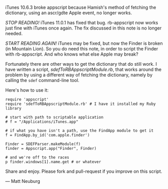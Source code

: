 iTunes 10.6.3 broke appscript because Hamish's method of fetching the dictionary, using an ascr/gdte Apple event, no longer works.

*STOP READING!* iTunes 11.0.1 has fixed that bug. rb-appscript now works just fine with iTunes once again. The fix discussed in this note is no longer needed.

*START READING AGAIN!* iTunes may be fixed, but now the Finder is broken (in Mountain Lion). So you do need this note, in order to script the Finder with rb-appscript. And who knows what else Apple may break?

Fortunately there are other ways to get the dictionary that do still work. I have written a script, *sdefToRBAppscriptModule.rb*, that works around the problem by using a different way of fetching the dictionary, namely by calling the `sdef` command-line tool.

Here's how to use it:

    require 'appscript'
    require 'sdefToRBAppscriptModule.rb' # I have it installed my Ruby library
    
    # start with path to scriptable application
    # f = "/Applications/iTunes.app"
    
    # if what you have isn't a path, use the FindApp module to get it
    f = FindApp.by_id('com.apple.finder')
    
    Finder = SDEFParser.makeModule(f)
    finder = Appscript.app("Finder", Finder)
    
    # and we're off to the races
    p finder.windows[1].name.get # or whatever

Share and enjoy. Please fork and pull-request if you improve on this script.

— Matt Neuburg

